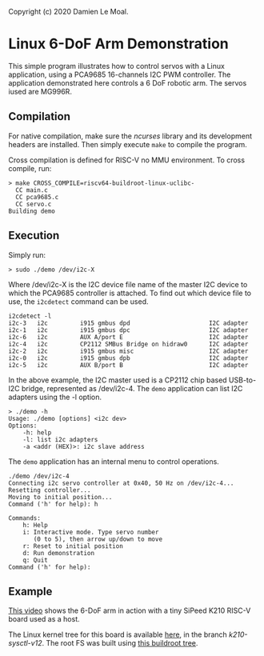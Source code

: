 Copyright (c) 2020 Damien Le Moal.

# Linux 6-DoF Arm Demonstration

This simple program illustrates how to control servos with a Linux application,
using a PCA9685 16-channels I2C PWM controller. The application demonstrated
here controls a 6 DoF robotic arm. The servos iused are MG996R.

## Compilation

For native compilation, make sure the *ncurses* library and its development
headers are installed. Then simply execute `make` to compile the program.

Cross compilation is defined for RISC-V no MMU environment. To cross compile,
run:

```
> make CROSS_COMPILE=riscv64-buildroot-linux-uclibc-
  CC main.c
  CC pca9685.c
  CC servo.c
Building demo
```

## Execution

Simply run:

```
> sudo ./demo /dev/i2c-X
```

Where /dev/i2c-X is the I2C device file name of the master I2C device to which
the PCA9685 controller is attached. To find out which device file to use, the
`i2cdetect` command can be used.

```
i2cdetect -l
i2c-3	i2c       	i915 gmbus dpd                  	I2C adapter
i2c-1	i2c       	i915 gmbus dpc                  	I2C adapter
i2c-6	i2c       	AUX A/port E                    	I2C adapter
i2c-4	i2c       	CP2112 SMBus Bridge on hidraw0  	I2C adapter
i2c-2	i2c       	i915 gmbus misc                 	I2C adapter
i2c-0	i2c       	i915 gmbus dpb                  	I2C adapter
i2c-5	i2c       	AUX B/port B                    	I2C adapter
```

In the above example, the I2C master used is a CP2112 chip based USB-to-I2C
bridge, represented as /dev/i2c-4. The `demo` application can list I2C adapters
using the -l option.

```
> ./demo -h
Usage: ./demo [options] <i2c dev>
Options:
    -h: help
    -l: list i2c adapters
    -a <addr (HEX)>: i2c slave address
```

The `demo` application has an internal menu to control operations.

```
./demo /dev/i2c-4
Connecting i2c servo controller at 0x40, 50 Hz on /dev/i2c-4...
Resetting controller...
Moving to initial position...
Command ('h' for help): h

Commands:
    h: Help
    i: Interactive mode. Type servo number
       (0 to 5), then arrow up/down to move
    r: Reset to initial position
    d: Run demonstration
    q: Quit
Command ('h' for help):
```

## Example

[This video](example/riscv-arm.mov) shows the 6-DoF arm in action with a tiny
SiPeed K210 RISC-V board used as a host.

The Linux kernel tree for this board is available
[here](https://github.com/damien-lemoal/linux), in the branch *k210-sysctl-v12*.
The root FS was built using
[this buildroot tree](https://github.com/damien-lemoal/buildroot).
